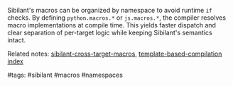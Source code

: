 Sibilant's macros can be organized by namespace to avoid runtime `if` checks. By defining `python.macros.*` or `js.macros.*`, the compiler resolves macro implementations at compile time. This yields faster dispatch and clear separation of per-target logic while keeping Sibilant's semantics intact.

Related notes: [sibilant-cross-target-macros](sibilant-cross-target-macros.md), [template-based-compilation](template-based-compilation.md) [index](../../unique/index.md)

#tags: #sibilant #macros #namespaces
